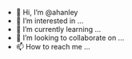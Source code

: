 - 👋 Hi, I’m @ahanley
- 👀 I’m interested in ...
- 🌱 I’m currently learning ...
- 💞️ I’m looking to collaborate on ...
- 📫 How to reach me ...

<!---
ahanley/ahanley is a ✨ special ✨ repository because its `README.md` (this file) appears on your GitHub profile.
You can click the Preview link to take a look at your changes.
--->
